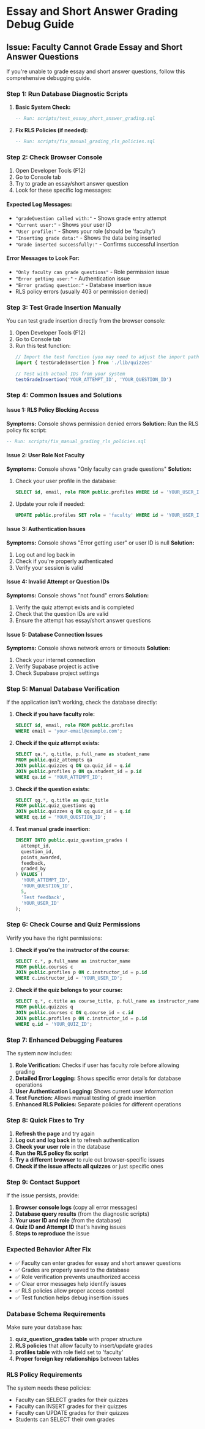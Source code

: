 # Essay and Short Answer Grading Debug Guide

## Issue: Faculty Cannot Grade Essay and Short Answer Questions

If you're unable to grade essay and short answer questions, follow this comprehensive debugging guide.

### Step 1: Run Database Diagnostic Scripts

1. **Basic System Check:**
   ```sql
   -- Run: scripts/test_essay_short_answer_grading.sql
   ```

2. **Fix RLS Policies (if needed):**
   ```sql
   -- Run: scripts/fix_manual_grading_rls_policies.sql
   ```

### Step 2: Check Browser Console

1. Open Developer Tools (F12)
2. Go to Console tab
3. Try to grade an essay/short answer question
4. Look for these specific log messages:

#### Expected Log Messages:
- `"gradeQuestion called with:"` - Shows grade entry attempt
- `"Current user:"` - Shows your user ID
- `"User profile:"` - Shows your role (should be 'faculty')
- `"Inserting grade data:"` - Shows the data being inserted
- `"Grade inserted successfully:"` - Confirms successful insertion

#### Error Messages to Look For:
- `"Only faculty can grade questions"` - Role permission issue
- `"Error getting user:"` - Authentication issue
- `"Error grading question:"` - Database insertion issue
- RLS policy errors (usually 403 or permission denied)

### Step 3: Test Grade Insertion Manually

You can test grade insertion directly from the browser console:

1. Open Developer Tools (F12)
2. Go to Console tab
3. Run this test function:
   ```javascript
   // Import the test function (you may need to adjust the import path)
   import { testGradeInsertion } from './lib/quizzes'
   
   // Test with actual IDs from your system
   testGradeInsertion('YOUR_ATTEMPT_ID', 'YOUR_QUESTION_ID')
   ```

### Step 4: Common Issues and Solutions

#### Issue 1: RLS Policy Blocking Access
**Symptoms:** Console shows permission denied errors
**Solution:** Run the RLS policy fix script:
```sql
-- Run: scripts/fix_manual_grading_rls_policies.sql
```

#### Issue 2: User Role Not Faculty
**Symptoms:** Console shows "Only faculty can grade questions"
**Solution:** 
1. Check your user profile in the database:
   ```sql
   SELECT id, email, role FROM public.profiles WHERE id = 'YOUR_USER_ID';
   ```
2. Update your role if needed:
   ```sql
   UPDATE public.profiles SET role = 'faculty' WHERE id = 'YOUR_USER_ID';
   ```

#### Issue 3: Authentication Issues
**Symptoms:** Console shows "Error getting user" or user ID is null
**Solution:**
1. Log out and log back in
2. Check if you're properly authenticated
3. Verify your session is valid

#### Issue 4: Invalid Attempt or Question IDs
**Symptoms:** Console shows "not found" errors
**Solution:**
1. Verify the quiz attempt exists and is completed
2. Check that the question IDs are valid
3. Ensure the attempt has essay/short answer questions

#### Issue 5: Database Connection Issues
**Symptoms:** Console shows network errors or timeouts
**Solution:**
1. Check your internet connection
2. Verify Supabase project is active
3. Check Supabase project settings

### Step 5: Manual Database Verification

If the application isn't working, check the database directly:

1. **Check if you have faculty role:**
   ```sql
   SELECT id, email, role FROM public.profiles 
   WHERE email = 'your-email@example.com';
   ```

2. **Check if the quiz attempt exists:**
   ```sql
   SELECT qa.*, q.title, p.full_name as student_name
   FROM public.quiz_attempts qa
   JOIN public.quizzes q ON qa.quiz_id = q.id
   JOIN public.profiles p ON qa.student_id = p.id
   WHERE qa.id = 'YOUR_ATTEMPT_ID';
   ```

3. **Check if the question exists:**
   ```sql
   SELECT qq.*, q.title as quiz_title
   FROM public.quiz_questions qq
   JOIN public.quizzes q ON qq.quiz_id = q.id
   WHERE qq.id = 'YOUR_QUESTION_ID';
   ```

4. **Test manual grade insertion:**
   ```sql
   INSERT INTO public.quiz_question_grades (
     attempt_id,
     question_id,
     points_awarded,
     feedback,
     graded_by
   ) VALUES (
     'YOUR_ATTEMPT_ID',
     'YOUR_QUESTION_ID',
     5,
     'Test feedback',
     'YOUR_USER_ID'
   );
   ```

### Step 6: Check Course and Quiz Permissions

Verify you have the right permissions:

1. **Check if you're the instructor of the course:**
   ```sql
   SELECT c.*, p.full_name as instructor_name
   FROM public.courses c
   JOIN public.profiles p ON c.instructor_id = p.id
   WHERE c.instructor_id = 'YOUR_USER_ID';
   ```

2. **Check if the quiz belongs to your course:**
   ```sql
   SELECT q.*, c.title as course_title, p.full_name as instructor_name
   FROM public.quizzes q
   JOIN public.courses c ON q.course_id = c.id
   JOIN public.profiles p ON c.instructor_id = p.id
   WHERE q.id = 'YOUR_QUIZ_ID';
   ```

### Step 7: Enhanced Debugging Features

The system now includes:

1. **Role Verification:** Checks if user has faculty role before allowing grading
2. **Detailed Error Logging:** Shows specific error details for database operations
3. **User Authentication Logging:** Shows current user information
4. **Test Function:** Allows manual testing of grade insertion
5. **Enhanced RLS Policies:** Separate policies for different operations

### Step 8: Quick Fixes to Try

1. **Refresh the page** and try again
2. **Log out and log back in** to refresh authentication
3. **Check your user role** in the database
4. **Run the RLS policy fix script**
5. **Try a different browser** to rule out browser-specific issues
6. **Check if the issue affects all quizzes** or just specific ones

### Step 9: Contact Support

If the issue persists, provide:

1. **Browser console logs** (copy all error messages)
2. **Database query results** (from the diagnostic scripts)
3. **Your user ID and role** (from the database)
4. **Quiz ID and Attempt ID** that's having issues
5. **Steps to reproduce** the issue

### Expected Behavior After Fix

- ✅ Faculty can enter grades for essay and short answer questions
- ✅ Grades are properly saved to the database
- ✅ Role verification prevents unauthorized access
- ✅ Clear error messages help identify issues
- ✅ RLS policies allow proper access control
- ✅ Test function helps debug insertion issues

### Database Schema Requirements

Make sure your database has:

1. **quiz_question_grades table** with proper structure
2. **RLS policies** that allow faculty to insert/update grades
3. **profiles table** with role field set to 'faculty'
4. **Proper foreign key relationships** between tables

### RLS Policy Requirements

The system needs these policies:
- Faculty can SELECT grades for their quizzes
- Faculty can INSERT grades for their quizzes  
- Faculty can UPDATE grades for their quizzes
- Students can SELECT their own grades
























